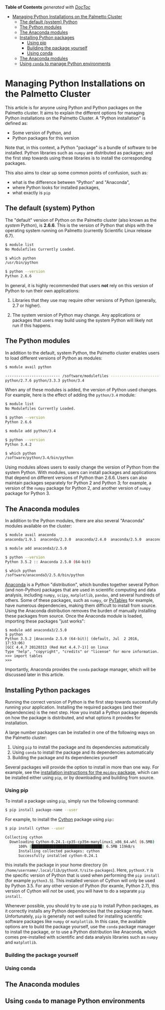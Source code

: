 <!-- START doctoc generated TOC please keep comment here to allow auto update -->
<!-- DON'T EDIT THIS SECTION, INSTEAD RE-RUN doctoc TO UPDATE -->
**Table of Contents**  *generated with [DocToc](https://github.com/thlorenz/doctoc)*

- [Managing Python Installations on the Palmetto Cluster](#managing-python-installations-on-the-palmetto-cluster)
  - [The default (system) Python](#the-default-system-python)
  - [The Python modules](#the-python-modules)
  - [The Anaconda modules](#the-anaconda-modules)
  - [Installing Python packages](#installing-python-packages)
    - [Using pip](#using-pip)
    - [Building the package yourself](#building-the-package-yourself)
    - [Using conda](#using-conda)
  - [The Anaconda modules](#the-anaconda-modules-1)
  - [Using `conda` to manage Python environments](#using-conda-to-manage-python-environments)

<!-- END doctoc generated TOC please keep comment here to allow auto update -->

# Managing Python Installations on the Palmetto Cluster

This article is for anyone using Python and Python packages
on the Palmetto cluster.
It aims to explain the different options
for managing Python installations
on the Palmetto Cluster.
A "Python installation" is defined as:

* Some version of Python, and
* Python packages for this version

Note that, in this context, a Python "package"
is a bundle of software to be installed.
Python libraries such as `numpy`
are distributed as packages;
and the first step towards using these libraries
is to install the corresponding packages.

This also aims to clear up some common points of confusion,
such as:

* what is the difference between "Python" and "Anaconda",
* where Python looks for installed packages,
* what exactly is `pip`

## The default (system) Python

The "default" version of Python on the Palmetto cluster
(also known as the *system* Python),
is **2.6.6**. This is the version of Python that
ships with the operating system running on Palmetto
(currently Scientific Linux release 6.7).

```bash
$ module list
No Modulefiles Currently Loaded.

$ which python
/usr/bin/python

$ python --version
Python 2.6.6
```

In general,
it is highly recommended that users
**not** rely on this version of Python to
run their own applications:

1. Libraries that they use may require other versions
of Python (generally, 2.7 or higher).

2. The system version of Python may change.
Any applications or packages that users
may build using the system Python
will likely not run if this happens.

## The Python modules

In addition to the default, system Python,
the Palmetto cluster enables users to
load different versions of Python as modules:

```bash
$ module avail python

------------------------- /software/modulefiles -------------------------
python/2.7.6 python/3.3.3 python/3.4
```

When any of these modules is added,
the version of Python used changes.
For example, here is the effect of adding
the `python/3.4` module:

```bash
$ module list
No Modulefiles Currently Loaded.

$ python --version
Python 2.6.6

$ module add python/3.4

$ python --version
Python 3.4.2

$ which python
/software/python/3.4/bin/python
```

Using modules
allows users to easily change the
version of Python from the system Python.
With modules,
users can install packages and applications
that depend on different versions of Python than 2.6.6.
Users can also maintain packages
separately for Python 2 and Python 3;
for example,
a version of the `numpy` package  for Python 2,
and another version of `numpy` package for Python 3.

## The Anaconda modules

In addition to the Python modules,
there are also several "Anaconda" modules
available on the cluster:

```bash
$ module avail anaconda
anaconda/1.9.1  anaconda/2.3.0  anaconda/2.4.0  anaconda/2.5.0  anaconda/4.0.0  anaconda3/2.5.0 anaconda3/4.0.0

$ module add anaconda3/2.5.0

$ python --version
Python 3.5.2 :: Anaconda 2.5.0 (64-bit)

$ which python
/software/anaconda3/2.5.0/bin/python
```

[Anaconda][anaconda-overview] is a Python "distribution",
which bundles together several Python (and non-Python) packages
that are used in scientific computing and data analysis,
including `numpy`, `scipy`, `matplotlib`, `pandas`, and
several hundreds of others.
Some of these packages, such as
`numpy`, or [PyTables](http://www.pytables.org/usersguide/installation.html) for example,
have numerous dependencies, making them difficult to install from source.
Using the Anaconda distribution removes the burden
of manually installing these packages from source.
Once the Anaconda module is loaded,
importing these packages "just works":

```
$ module add anaconda3/2.5.0
$ python
Python 3.5.2 |Anaconda 2.5.0 (64-bit)| (default, Jul  2 2016, 17:53:06)
[GCC 4.4.7 20120313 (Red Hat 4.4.7-1)] on linux
Type "help", "copyright", "credits" or "license" for more information.
>>> import tables
>>>
```

Importantly, Anaconda provides the `conda` package manager,
which will be discussed later in this article.

## Installing Python packages

Running the correct version of Python is the first step
towards successfully running your application.
Installing the required packages (and their dependencies)
is the next step.
How you install a Python package depends
on how the package is distributed,
and what options it provides for installation.

A large number
packages can be installed in one of the following ways
on the Palmetto cluster:

1. Using `pip` to install the package and its dependencies automatically
3. Using `conda` to install the package and its dependencies automatically
2. Building the package and its dependencies yourself

Several packages will provide the option
to install in more than one way.
For example, see the [installation instructions
for the `mpi4py` package][mpi4py-install],
which can be installed either using `pip`,
or by downloading and building from source.

### Using pip

To install a package using `pip`,
simply run the following command:

```bash
$ pip install package-name --user
```

For example,
to install the [Cython](http://cython.org/) package using `pip`::

```bash
$ pip install cython --user

Collecting cython
  Downloading Cython-0.24.1-cp35-cp35m-manylinux1_x86_64.whl (6.5MB)
      100% |████████████████████████████████| 6.5MB 119kB/s
      Installing collected packages: cython
      Successfully installed cython-0.24.1
```

this installs the package in your home directory
(in `/home/username/.local/lib/pythonX.Y/site-packages`).
Here, `pythonX.Y` is the specific version of Python that is used
when performing the `pip install` (for example `python3.5`).
This installed version of Cython will only be used
by Python 3.5.
For any other version of Python (for examle, Python 2.7),
this version of Cython will *not* be used,
you will have to do a separate `pip install`.

Whenever possible, you should try to use `pip`
to install Python packages,
as it correctly installs any Python dependencies
that the package may have.
Unfortunately,
`pip` is generally not well suited for installing scientific software packages
like `numpy` or `matplotlib`.
In this case,
the available options are to
build the package yourself,
use the `conda` package manager to install the package,
or to use a Python distribution like Anaconda,
which comes pre-installed with scientific and data analysis libraries
such as `numpy` and `matplotlib`.

### Building the package yourself

### Using conda

## The Anaconda modules

## Using `conda` to manage Python environments


[mpi4py-install]: https://mpi4py.scipy.org/docs/usrman/install.html
[python-packaging-science]: https://packaging.python.org/science/
[anaconda-overview]: https://www.continuum.io/anaconda-overview
